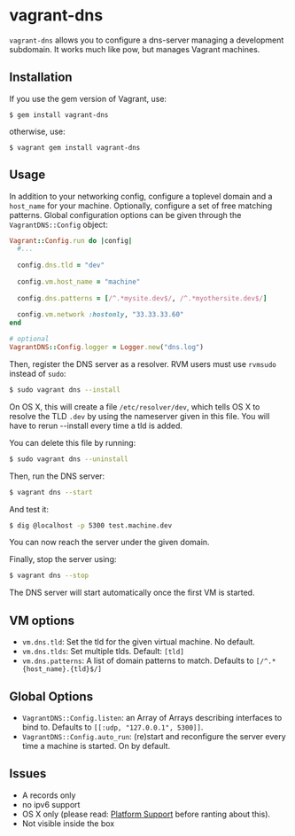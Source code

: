 # vagrant-dns

`vagrant-dns` allows you to configure a dns-server managing a development subdomain. It works much like pow, but manages Vagrant machines.

## Installation

If you use the gem version of Vagrant, use:

    $ gem install vagrant-dns

otherwise, use:

    $ vagrant gem install vagrant-dns

## Usage

In addition to your networking config, configure a toplevel domain and a `host_name` for your machine. Optionally, configure a set of free matching patterns. Global configuration options can be given through the `VagrantDNS::Config` object:

```ruby
Vagrant::Config.run do |config|
  #...
  
  config.dns.tld = "dev"
  
  config.vm.host_name = "machine"
  
  config.dns.patterns = [/^.*mysite.dev$/, /^.*myothersite.dev$/]
  
  config.vm.network :hostonly, "33.33.33.60"
end

# optional
VagrantDNS::Config.logger = Logger.new("dns.log")
```

Then, register the DNS server as a resolver. RVM users must use `rvmsudo` instead of `sudo`:

```bash
$ sudo vagrant dns --install
```

On OS X, this will create a file `/etc/resolver/dev`, which tells OS X to resolve the TLD `.dev` by using the nameserver given in this file. You will have to rerun --install every time a tld is added.

You can delete this file by running:

```bash
$ sudo vagrant dns --uninstall
```

Then, run the DNS server:

```bash
$ vagrant dns --start
```

And test it:

```bash
$ dig @localhost -p 5300 test.machine.dev
```

You can now reach the server under the given domain.

Finally, stop the server using:

```bash
$ vagrant dns --stop
```

The DNS server will start automatically once the first VM is started.

## VM options

* `vm.dns.tld`: Set the tld for the given virtual machine. No default.
* `vm.dns.tlds`: Set multiple tlds. Default: `[tld]`
* `vm.dns.patterns`: A list of domain patterns to match. Defaults to `[/^.*{host_name}.{tld}$/]`

## Global Options

* `VagrantDNS::Config.listen`: an Array of Arrays describing interfaces to bind to. Defaults to `[[:udp, "127.0.0.1", 5300]]`.
* `VagrantDNS::Config.auto_run`: (re)start and reconfigure the server every time a machine is started. On by default.

## Issues

* A records only
* no ipv6 support
* OS X only (please read: [Platform
  Support](https://github.com/BerlinVagrant/vagrant-dns/blob/master/PLATFORM_SUPPORT.md) before ranting about this).
* Not visible inside the box
